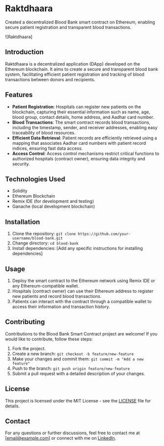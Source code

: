 # Raktdhaara
Created a decentralized Blood Bank smart contract on Ethereum, enabling secure patient registration and transparent blood transactions.

![Raktdhaara] <!-- Optional: Add a badge/image showcasing the project or a logo -->

## Introduction

Raktdhaara is a decentralized application (DApp) developed on the Ethereum blockchain. It aims to create a secure and transparent blood bank system, facilitating efficient patient registration and tracking of blood transactions between donors and recipients.

## Features

- **Patient Registration**: Hospitals can register new patients on the blockchain, capturing their essential information such as name, age, blood group, contact details, home address, and Aadhar card number.
- **Blood Transactions**: The smart contract records blood transactions, including the timestamp, sender, and receiver addresses, enabling easy traceability of blood resources.
- **Efficient Data Retrieval**: Patient records are efficiently retrieved using a mapping that associates Aadhar card numbers with patient record indices, ensuring fast data access.
- **Access Control**: Access control mechanisms restrict critical functions to authorized hospitals (contract owner), ensuring data integrity and security.

## Technologies Used

- Solidity
- Ethereum Blockchain
- Remix IDE (for development and testing)
- Ganache (local development blockchain)

## Installation

1. Clone the repository: `git clone https://github.com/your-username/blood-bank.git`
2. Change directory: `cd blood-bank`
3. Install dependencies: [Add any specific instructions for installing dependencies]

## Usage

1. Deploy the smart contract to the Ethereum network using Remix IDE or any Ethereum-compatible wallet.
2. Hospitals (contract owner) can use their Ethereum address to register new patients and record blood transactions.
3. Patients can interact with the contract through a compatible wallet to access their information and transaction history.

## Contributing

Contributions to the Blood Bank Smart Contract project are welcome! If you would like to contribute, follow these steps:

1. Fork the project.
2. Create a new branch: `git checkout -b feature/new-feature`
3. Make your changes and commit them: `git commit -m "Add a new feature"`
4. Push to the branch: `git push origin feature/new-feature`
5. Submit a pull request with a detailed description of your changes.

## License

This project is licensed under the MIT License - see the [LICENSE](LICENSE) file for details.

## Contact

For any questions or further discussions, feel free to contact me at [email@example.com] or connect with me on [LinkedIn](https://www.linkedin.com/in/your-username).


